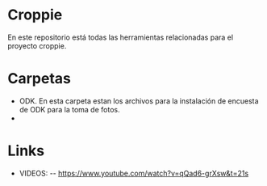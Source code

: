 # Croppie
En este repositorio está todas las herramientas relacionadas  para el proyecto croppie.

# Carpetas
- ODK. En esta carpeta estan los archivos para la instalación de encuesta de ODK para la toma de fotos.
-


# Links
- VIDEOS:
-- https://www.youtube.com/watch?v=qQad6-grXsw&t=21s

